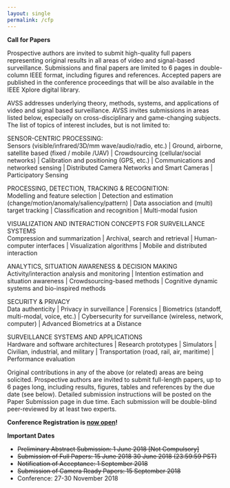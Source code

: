 ```yaml
---
layout: single
permalink: /cfp
---
```

**Call for Papers**

Prospective authors are invited to submit high-quality full papers representing original results in all areas of video and signal-based surveillance. Submissions and final papers are limited to 6 pages in double-column IEEE format, including figures and references. Accepted papers are published in the conference proceedings that will be also available in the IEEE Xplore digital library.

AVSS addresses underlying theory, methods, systems, and applications of video and signal based surveillance. AVSS invites submissions in areas listed below, especially on cross-disciplinary and game-changing subjects. The list of topics of interest includes, but is not limited to:

SENSOR-CENTRIC PROCESSING:<br/>
Sensors (visible/infrared/3D/mm wave/audio/radio, etc.) | Ground, airborne, satellite based (fixed / mobile /UAV) | Crowdsourcing (cellular/social networks) | Calibration and positioning (GPS, etc.) | Communications and networked sensing | Distributed Camera Networks and Smart Cameras | Participatory Sensing

PROCESSING, DETECTION, TRACKING & RECOGNITION:<br/>
Modelling and feature selection | Detection and estimation (change/motion/anomaly/saliency/pattern) | Data association and (multi) target tracking | Classification and recognition | Multi-modal fusion

VISUALIZATION AND INTERACTION CONCEPTS FOR SURVEILLANCE SYSTEMS<br/>
Compression and summarization | Archival, search and retrieval | Human-computer interfaces | Visualization algorithms | Mobile and distributed interaction

ANALYTICS, SITUATION AWARENESS & DECISION MAKING<br/>
Activity/interaction analysis and monitoring | Intention estimation and situation awareness | Crowdsourcing-based methods | Cognitive dynamic systems and bio-inspired methods

SECURITY & PRIVACY<br/>
Data authenticity | Privacy in surveillance | Forensics | Biometrics (standoff, multi-modal, voice, etc.) | Cybersecurity for surveillance (wireless, network, computer) | Advanced Biometrics at a Distance

SURVEILLANCE SYSTEMS AND APPLICATIONS<br/>
Hardware and software architectures | Research prototypes | Simulators | Civilian, industrial, and military | Transportation (road, rail, air, maritime) | Performance evaluation

Original contributions in any of the above (or related) areas are being solicited. Prospective authors are invited to submit full-length papers, up to 6 pages long, including results, figures, tables and references by the due date (see below). Detailed submission instructions will be posted on the Paper Submission page in due time. Each submission will be double-blind peer-reviewed by at least two experts.

**Conference Registration is <a href="registration">now open</a>!**

**Important Dates**<br/>
- <s>Preliminary Abstract Submission: 1 June 2018 [Not Compulsory]</s>
- <s>Submission of Full Papers: <s>15 June 2018</s> 30 June 2018 (23:59:59 PST)</s>
- <s>Notification of Acceptance: 1 September 2018</s>
- <s>Submission of Camera Ready Papers: 15 September 2018</s>
- Conference: 27-30 November 2018